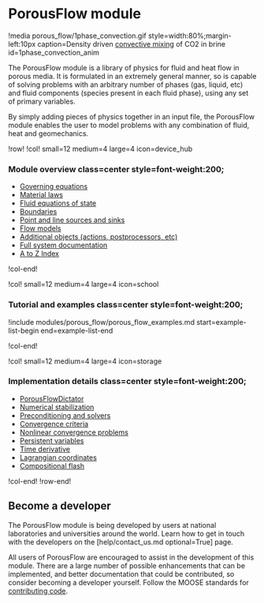 # PorousFlow module

!media porous_flow/1phase_convection.gif style=width:80%;margin-left:10px caption=Density driven [convective mixing](porous_flow/lava_lamp.md) of CO2 in brine  id=1phase_convection_anim

The PorousFlow module is a library of physics for fluid and heat flow in porous
media. It is formulated in an extremely general manner, so is capable of solving
problems with an arbitrary number of phases (gas, liquid, etc) and fluid components (species present in
each fluid phase), using any set of primary variables.

By simply adding pieces of physics together in an input file, the PorousFlow
module enables the user to model problems with any combination of fluid, heat
and geomechanics.

!row!
!col! small=12 medium=4 large=4 icon=device_hub

### Module overview class=center style=font-weight:200;

- [Governing equations](porous_flow/governing_equations.md)
- [Material laws](porous_flow/material_laws.md)
- [Fluid equations of state](porous_flow/fluids.md)
- [Boundaries](porous_flow/boundaries.md)
- [Point and line sources and sinks](porous_flow/sinks.md)
- [Flow models](porous_flow/flow_models.md)
- [Additional objects (actions, postprocessors, etc)](porous_flow/additional_objects.md)
- [Full system documentation](porous_flow/systems.md)
- [A to Z Index](porous_flow/contents.md)

!col-end!

!col! small=12 medium=4 large=4 icon=school

### Tutorial and examples class=center style=font-weight:200;

!include modules/porous_flow/porous_flow_examples.md start=example-list-begin end=example-list-end

!col-end!

!col! small=12 medium=4 large=4 icon=storage

### Implementation details class=center style=font-weight:200;

- [PorousFlowDictator](porous_flow/dictator.md)
- [Numerical stabilization](porous_flow/stabilization.md)
- [Preconditioning and solvers](porous_flow/solvers.md)
- [Convergence criteria](porous_flow/convergence.md)
- [Nonlinear convergence problems](porous_flow/nonlinear_convergence_problems.md)
- [Persistent variables](porous_flow/persistent_variables.md)
- [Time derivative](porous_flow/time_derivative.md)
- [Lagrangian coordinates](porous_flow/lagrangian_eulerian.md)
- [Compositional flash](porous_flow/compositional_flash.md)

!col-end!
!row-end!

## Become a developer

The PorousFlow module is being developed by users at national laboratories
and universities around the world. Learn how to get in touch with the developers
on the [help/contact_us.md optional=True] page.

All users of PorousFlow are encouraged to assist in the development of this module. There are
a large number of possible enhancements that can be implemented, and better documentation that could
be contributed, so consider becoming a developer yourself. Follow the MOOSE standards for [contributing code](framework:framework/contributing.md).
